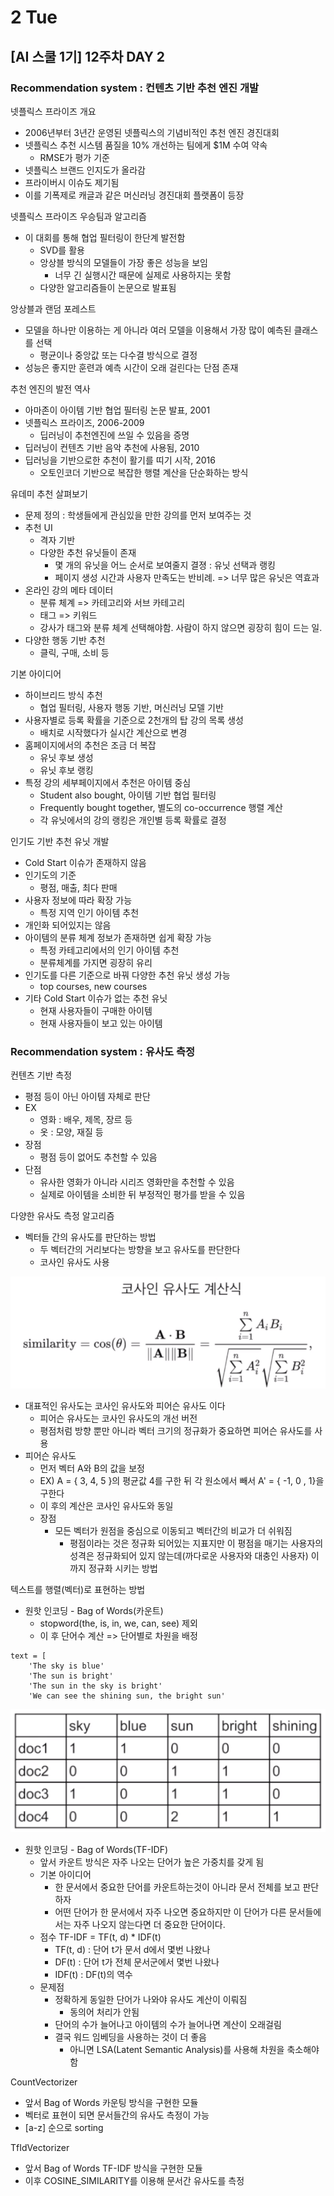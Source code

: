 # 2 Tue

## \[AI 스쿨 1기\] 12주차 DAY 2

### Recommendation system : 컨텐츠 기반 추천 엔진 개발

넷플릭스 프라이즈 개요

* 2006년부터 3년간 운영된 넷플릭스의 기념비적인 추천 엔진 경진대회
* 넷플릭스 추천 시스템 품질을 10% 개선하는 팀에게 $1M 수여 약속
  * RMSE가 평가 기준
* 넷플릭스 브랜드 인지도가 올라감
* 프라이버시 이슈도 제기됨
* 이를 기폭제로 캐글과 같은 머신러닝 경진대회 플랫폼이 등장

넷플릭스 프라이즈 우승팀과 알고리즘

* 이 대회를 통해 협업 필터링이 한단계 발전함
  * SVD를 활용
  * 앙상블 방식의 모델들이 가장 좋은 성능을 보임
    * 너무 긴 실행시간 때문에 실제로 사용하지는 못함
  * 다양한 알고리즘들이 논문으로 발표됨

앙상블과 랜덤 포레스트

* 모델을 하나만 이용하는 게 아니라 여러 모델을 이용해서 가장 많이 예측된 클래스를 선택
  * 평균이나 중앙값 또는 다수결 방식으로 결정
* 성능은 좋지만 훈련과 예측 시간이 오래 걸린다는 단점 존재

추천 엔진의 발전 역사

* 아마존이 아이템 기반 협업 필터링 논문 발표, 2001
* 넷플릭스 프라이즈, 2006-2009
  * 딥러닝이 추천엔진에 쓰일 수 있음을 증명
* 딥러닝이 컨텐츠 기반 음악 추천에 사용됨, 2010
* 딥러닝을 기반으로한 추천이 활기를 띠기 시작, 2016
  * 오토인코더 기반으로 복잡한 행렬 계산을 단순화하는 방식

유데미 추천 살펴보기

* 문제 정의 : 학생들에게 관심있을 만한 강의를 먼저 보여주는 것
* 추천 UI
  * 격자 기반
  * 다양한 추천 유닛들이 존재
    * 몇 개의 유닛을 어느 순서로 보여줄지 결졍 : 유닛 선택과 랭킹
    * 페이지 생성 시간과 사용자 만족도는 반비례. =&gt; 너무 많은 유닛은 역효과
* 온라인 강의 메타 데이터
  * 분류 체계 =&gt; 카테고리와 서브 카테고리
  * 태그 =&gt; 키워드
  * 강사가 태그와 분류 체계 선택해야함. 사람이 하지 않으면 굉장히 힘이 드는 일.
* 다양한 행동 기반 추천
  * 클릭, 구매, 소비 등

기본 아이디어

* 하이브리드 방식 추천
  * 협업 필터링, 사용자 행동 기반, 머신러닝 모델 기반
* 사용자별로 등록 확률을 기준으로 2천개의 탑 강의 목록 생성
  * 배치로 시작했다가 실시간 계산으로 변경
* 홈페이지에서의 추천은 조금 더 복잡
  * 유닛 후보 생성
  * 유닛 후보 랭킹
* 특정 강의 세부페이지에서 추천은 아이템 중심
  * Student also bought, 아이템 기반 협업 필터링
  * Frequently bought together, 별도의 co-occurrence 행렬 계산
  * 각 유닛에서의 강의 랭킹은 개인별 등록 확률로 결정

인기도 기반 추천 유닛 개발

* Cold Start 이슈가 존재하지 않음
* 인기도의 기준
  * 평점, 매출, 최다 판매
* 사용자 정보에 따라 확장 가능
  * 특정 지역 인기 아이템 추천
* 개인화 되어있지는 않음
* 아이템의 분류 체계 정보가 존재하면 쉽게 확장 가능
  * 특정 카테고리에서의 인기 아이템 추천
  * 분류체계를 가지면 굉장히 유리
* 인기도를 다른 기준으로 바꿔 다양한 추천 유닛 생성 가능
  * top courses, new courses
* 기타 Cold Start 이슈가 없는 추천 유닛
  * 현재 사용자들이 구매한 아이템
  * 현재 사용자들이 보고 있는 아이템



### Recommendation system : 유사도 측정

컨텐츠 기반 측정

* 평점 등이 아닌 아이템 자체로 판단
* EX
  * 영화 : 배우, 제목, 장르 등
  * 옷 : 모양, 재질 등
* 장점
  * 평점 등이 없어도 추천할 수 있음
* 단점
  * 유사한 영화가 아니라 시리즈 영화만을 추천할 수 있음
  * 실제로 아이템을 소비한 뒤 부정적인 평가를 받을 수 있음



다양한 유사도 측정 알고리즘

* 벡터들 간의 유사도를 판단하는 방법
  * 두 벡터간의 거리보다는 방향을 보고 유사도를 판단한다
  * 코사인 유사도 사용

![](../../.gitbook/assets/image%20%28274%29.png)

* 대표적인 유사도는 코사인 유사도와 피어슨 유사도 이다
  * 피어슨 유사도는 코사인 유사도의 개선 버전
  * 평점처럼 방향 뿐만 아니라 벡터 크기의 정규화가 중요하면 피어슨 유사도를 사용
* 피어슨 유사도
  * 먼저 벡터 A와 B의 값을 보정
  * EX\) A = { 3, 4, 5 }의 평균값 4를 구한 뒤 각 원소에서 빼서 A' = { -1, 0 , 1}을 구한다
  * 이 후의 계산은 코사인 유사도와 동일
  * 장점
    * 모든 벡터가 원점을 중심으로 이동되고 벡터간의 비교가 더 쉬워짐
      * 평점이라는 것은 정규화 되어있는 지표지만 이 평점을 매기는 사용자의 성격은 정규화되어 있지 않는데\(까다로운 사용자와 대충인 사용자\) 이까지 정규화 시키는 방법

텍스트를 행렬\(벡터\)로 표현하는 방법

* 원핫 인코딩 - Bag of Words\(카운트\)
  * stopword\(the, is, in, we, can, see\) 제외
  * 이 후 단어수 계산 =&gt; 단어별로 차원을 배정

```text
text = [
    'The sky is blue'
    'The sun is bright'
    'The sun in the sky is bright'
    'We can see the shining sun, the bright sun'
```

![](../../.gitbook/assets/image%20%28275%29.png)

* 원핫 인코딩 - Bag of Words\(TF-IDF\)
  * 앞서 카운트 방식은 자주 나오는 단어가 높은 가중치를 갖게 됨
  * 기본 아이디어
    * 한 문서에서 중요한 단어를 카운트하는것이 아니라 문서 전체를 보고 판단하자
    * 어떤 단어가 한 문서에서 자주 나오면 중요하지만 이 단어가 다른 문서들에서는 자주 나오지 않는다면 더 중요한 단어이다.
  * 점수 TF-IDF = TF\(t, d\) \* IDF\(t\)
    * TF\(t, d\) : 단어 t가 문서 d에서 몇번 나왔나
    * DF\(t\) : 단어 t가 전체 문서군에서 몇번 나왔나
    * IDF\(t\) : DF\(t\)의 역수
  * 문제점
    * 정확하게 동일한 단어가 나와야 유사도 계산이 이뤄짐
      * 동의어 처리가 안됨
    * 단어의 수가 늘어나고 아이템의 수가 늘어나면 계산이 오래걸림
    * 결국 워드 임베딩을 사용하는 것이 더 좋음
      * 아니면 LSA\(Latent Semantic Analysis\)를 사용해 차원을 축소해야 함

CountVectorizer

* 앞서 Bag of Words 카운팅 방식을 구현한 모듈
* 벡터로 표현이 되면 문서들간의 유사도 측정이 가능
* \[a-z\] 순으로 sorting

TfIdVectorizer

* 앞서 Bag of Words TF-IDF 방식을 구현한 모듈
* 이후 COSINE\_SIMILARITY를 이용해 문서간 유사도를 측정



















